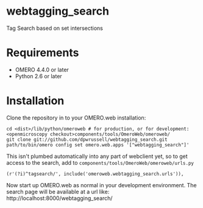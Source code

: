 webtagging_search
=================

Tag Search based on set intersections

Requirements
============

* OMERO 4.4.0 or later
* Python 2.6 or later

Installation
============

Clone the repository in to your OMERO.web installation:

    cd <dist>/lib/python/omeroweb # for production, or for development: <openmicroscopy checkout>components/tools/OmeroWeb/omeroweb/
    git clone git://github.com/dpwrussell/webtagging_search.git
    path/to/bin/omero config set omero.web.apps '["webtagging_search"]'

This isn't plumbed automatically into any part of webclient yet, so to get access to the search, add to ```components/tools/OmeroWeb/omeroweb/urls.py```

    (r'(?i)^tagsearch/', include('omeroweb.webtagging_search.urls')),

Now start up OMERO.web as normal in your development environment. The search page will be available at a url like: http://localhost:8000/webtagging_search/
